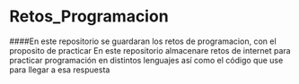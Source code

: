 # Retos_Programacion
####En este repositorio se guardaran los retos de programacion, con el proposito de practicar
En este repositorio almacenare retos de internet para practicar programación en distintos lenguajes así como el código que use para llegar a esa respuesta
